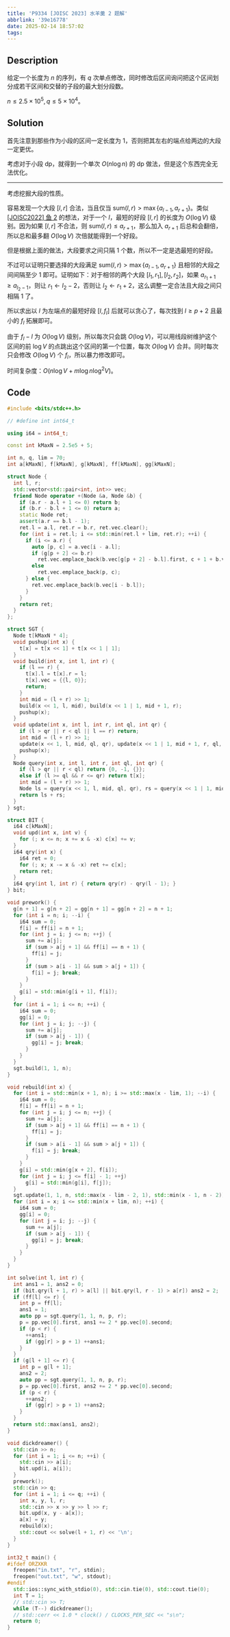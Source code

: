 ```yaml
---
title: 'P9334 [JOISC 2023] 水羊羹 2 题解'
abbrlink: '39e16778'
date: 2025-02-14 18:57:02
tags:
---
```


## Description

给定一个长度为 $n$ 的序列，有 $q$ 次单点修改，同时修改后区间询问把这个区间划分成若干区间和交替的子段的最大划分段数。

$n\leq 2.5\times 10^5,q\leq 5\times 10^4$。

## Solution

首先注意到那些作为小段的区间一定长度为 $1$，否则把其左右的端点给两边的大段一定更优。

考虑对于小段 dp，就得到一个单次 $O(n\log n)$ 的 dp 做法，但是这个东西完全无法优化。

---

考虑挖掘大段的性质。

容易发现一个大段 $[l,r]$ 合法，当且仅当 $\text{sum}(l,r)>\max\{a_{l-1},a_{r+1}\}$。类似 [[JOISC2022] 鱼 2](https://www.cnblogs.com/Scarab/p/18366037) 的想法，对于一个 $l$，最短的好段 $[l,r]$ 的长度为 $O(\log V)$ 级别。因为如果 $[l,r]$ 不合法，则 $\text{sum}(l,r)\leq a_{r+1}$，那么加入 $a_{r+1}$ 后总和会翻倍，所以总和最多翻 $O(\log V)$ 次倍就能得到一个好段。

但是根据上面的做法，大段要求之间只隔 $1$ 个数，所以不一定是选最短的好段。

不过可以证明只要选择的大段满足 $\text{sum}(l,r)>\max\{a_{l-1},a_{r+1}\}$ 且相邻的大段之间间隔至少 $1$ 即可。证明如下：对于相邻的两个大段 $[l_1,r_1],[l_2,r_2]$，如果 $a_{r_1+1}\geq a_{l_2-1}$，则让 $r_1\leftarrow l_2-2$，否则让 $l_2\leftarrow r_1+2$，这么调整一定合法且大段之间只相隔 $1$ 了。

所以求出以 $l$ 为左端点的最短好段 $[l,f_l]$ 后就可以贪心了，每次找到 $l\geq p+2$ 且最小的 $f_l$ 拓展即可。

由于 $f_l-l$ 为 $O(\log V)$ 级别，所以每次只会跳 $O(\log V)$，可以用线段树维护这个区间的前 $\log V$ 的点跳出这个区间的第一个位置，每次 $O(\log V)$ 合并。同时每次只会修改 $O(\log V)$ 个 $f_l$，所以暴力修改即可。

时间复杂度：$O(n\log V+m\log n\log^2V)$。

## Code

```cpp
#include <bits/stdc++.h>

// #define int int64_t

using i64 = int64_t;

const int kMaxN = 2.5e5 + 5;

int n, q, lim = 70;
int a[kMaxN], f[kMaxN], g[kMaxN], ff[kMaxN], gg[kMaxN];

struct Node {
  int l, r;
  std::vector<std::pair<int, int>> vec;
  friend Node operator +(Node &a, Node &b) {
    if (a.r - a.l + 1 <= 0) return b;
    if (b.r - b.l + 1 <= 0) return a;
    static Node ret;
    assert(a.r == b.l - 1);
    ret.l = a.l, ret.r = b.r, ret.vec.clear();
    for (int i = ret.l; i <= std::min(ret.l + lim, ret.r); ++i) {
      if (i <= a.r) {
        auto [p, c] = a.vec[i - a.l];
        if (g[p + 2] <= b.r)
          ret.vec.emplace_back(b.vec[g[p + 2] - b.l].first, c + 1 + b.vec[g[p + 2] - b.l].second);
        else
          ret.vec.emplace_back(p, c);
      } else {
        ret.vec.emplace_back(b.vec[i - b.l]);
      }
    }
    return ret;
  }
};

struct SGT {
  Node t[kMaxN * 4];
  void pushup(int x) {
    t[x] = t[x << 1] + t[x << 1 | 1];
  }
  void build(int x, int l, int r) {
    if (l == r) {
      t[x].l = t[x].r = l;
      t[x].vec = {{l, 0}};
      return;
    }
    int mid = (l + r) >> 1;
    build(x << 1, l, mid), build(x << 1 | 1, mid + 1, r);
    pushup(x);
  }
  void update(int x, int l, int r, int ql, int qr) {
    if (l > qr || r < ql || l == r) return;
    int mid = (l + r) >> 1;
    update(x << 1, l, mid, ql, qr), update(x << 1 | 1, mid + 1, r, ql, qr);
    pushup(x);
  }
  Node query(int x, int l, int r, int ql, int qr) {
    if (l > qr || r < ql) return {0, -1, {}};
    else if (l >= ql && r <= qr) return t[x];
    int mid = (l + r) >> 1;
    Node ls = query(x << 1, l, mid, ql, qr), rs = query(x << 1 | 1, mid + 1, r, ql, qr);
    return ls + rs;
  }
} sgt;

struct BIT {
  i64 c[kMaxN];
  void upd(int x, int v) {
    for (; x <= n; x += x & -x) c[x] += v;
  }
  i64 qry(int x) {
    i64 ret = 0;
    for (; x; x -= x & -x) ret += c[x];
    return ret;
  }
  i64 qry(int l, int r) { return qry(r) - qry(l - 1); }
} bit;

void prework() {
  g[n + 1] = g[n + 2] = gg[n + 1] = gg[n + 2] = n + 1;
  for (int i = n; i; --i) {
    i64 sum = 0;
    f[i] = ff[i] = n + 1;
    for (int j = i; j <= n; ++j) {
      sum += a[j];
      if (sum > a[j + 1] && ff[i] == n + 1) {
        ff[i] = j;
      }
      if (sum > a[i - 1] && sum > a[j + 1]) {
        f[i] = j; break;
      }
    }
    g[i] = std::min(g[i + 1], f[i]);
  }
  for (int i = 1; i <= n; ++i) {
    i64 sum = 0;
    gg[i] = 0;
    for (int j = i; j; --j) {
      sum += a[j];
      if (sum > a[j - 1]) {
        gg[i] = j; break;
      }
    }
  }
  sgt.build(1, 1, n);
}

void rebuild(int x) {
  for (int i = std::min(x + 1, n); i >= std::max(x - lim, 1); --i) {
    i64 sum = 0;
    f[i] = ff[i] = n + 1;
    for (int j = i; j <= n; ++j) {
      sum += a[j];
      if (sum > a[j + 1] && ff[i] == n + 1) {
        ff[i] = j;
      }
      if (sum > a[i - 1] && sum > a[j + 1]) {
        f[i] = j; break;
      }
    }
    g[i] = std::min(g[x + 2], f[i]);
    for (int j = i; j <= f[i] - 1; ++j)
      g[i] = std::min(g[i], f[j]);
  }
  sgt.update(1, 1, n, std::max(x - lim - 2, 1), std::min(x - 1, n - 2));
  for (int i = x; i <= std::min(x + lim, n); ++i) {
    i64 sum = 0;
    gg[i] = 0;
    for (int j = i; j; --j) {
      sum += a[j];
      if (sum > a[j - 1]) {
        gg[i] = j; break;
      }
    }
  }
}

int solve(int l, int r) {
  int ans1 = 1, ans2 = 0;
  if (bit.qry(l + 1, r) > a[l] || bit.qry(l, r - 1) > a[r]) ans2 = 2;
  if (ff[l] <= r) {
    int p = ff[l];
    ans1 = 1;
    auto pp = sgt.query(1, 1, n, p, r);
    p = pp.vec[0].first, ans1 += 2 * pp.vec[0].second;
    if (p < r) {
      ++ans1;
      if (gg[r] > p + 1) ++ans1;
    }
  }
  if (g[l + 1] <= r) {
    int p = g[l + 1];
    ans2 = 2;
    auto pp = sgt.query(1, 1, n, p, r);
    p = pp.vec[0].first, ans2 += 2 * pp.vec[0].second;
    if (p < r) {
      ++ans2;
      if (gg[r] > p + 1) ++ans2;
    }
  }
  return std::max(ans1, ans2);
}

void dickdreamer() {
  std::cin >> n;
  for (int i = 1; i <= n; ++i) {
    std::cin >> a[i];
    bit.upd(i, a[i]);
  }
  prework();
  std::cin >> q;
  for (int i = 1; i <= q; ++i) {
    int x, y, l, r;
    std::cin >> x >> y >> l >> r;
    bit.upd(x, y - a[x]);
    a[x] = y;
    rebuild(x);
    std::cout << solve(l + 1, r) << '\n';
  }
}

int32_t main() {
#ifdef ORZXKR
  freopen("in.txt", "r", stdin);
  freopen("out.txt", "w", stdout);
#endif
  std::ios::sync_with_stdio(0), std::cin.tie(0), std::cout.tie(0);
  int T = 1;
  // std::cin >> T;
  while (T--) dickdreamer();
  // std::cerr << 1.0 * clock() / CLOCKS_PER_SEC << "s\n";
  return 0;
}
```
